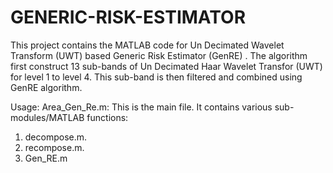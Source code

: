 # GENERIC-RISK-ESTIMATOR
This project contains the MATLAB code for Un Decimated Wavelet Transform (UWT) based Generic Risk Estimator (GenRE) .
The algorithm first construct 13 sub-bands of Un Decimated Haar Wavelet Transfor (UWT) for level 1 to level 4.
This sub-band is then filtered and combined using GenRE algorithm.

Usage:
Area_Gen_Re.m: This is the main file. It contains various sub-modules/MATLAB functions:
1. decompose.m.
2. recompose.m.
3. Gen_RE.m
